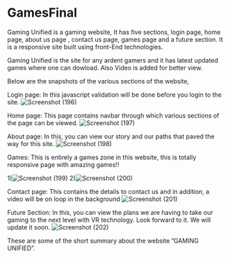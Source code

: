 # GamesFinal
Gaming Unified is a gaming website, It has five sections, login page, home page, about us page , contact us page, games page and a future section. It is a responsive site built using front-End technologies. 

Gaming Unified is the site for any ardent gamers and it has latest updated games where one can dowload. Also Video is added for better view.

Below are the snapshots of the various sections of the website,

Login page: In this javascript validation will be done before you login to the site.
![Screenshot (196)](https://user-images.githubusercontent.com/46669839/128348338-601f6c1c-d737-49f7-a07a-93f3824b2c99.png)

Home page: This page contains navbar through which various sections of the page can be viewed.
![Screenshot (197)](https://user-images.githubusercontent.com/46669839/128348390-94cf3d55-4d14-4ccb-914e-314a1e240fe6.png)


About page: In this, you can view our story and our paths that paved the way for this site.
![Screenshot (198)](https://user-images.githubusercontent.com/46669839/128348443-f1627a51-d202-4d15-a50d-3480d7a6e1df.png)

Games: This is entirely a games zone in this website, this is totally responsive page with amazing games!!

1)![Screenshot (199)](https://user-images.githubusercontent.com/46669839/128348488-211304dc-465c-431d-844f-22e658465df9.png)
2)![Screenshot (200)](https://user-images.githubusercontent.com/46669839/128348509-f31efb97-c81f-4349-84b6-74658507d136.png)


Contact page: This contains the details to contact us and in addition,  a video will be on loop in the background
![Screenshot (201)](https://user-images.githubusercontent.com/46669839/128348562-d47ac5a7-27e4-4bfb-ae8d-8ca6feeb2337.png)

Future Section: In this, you can view the plans we are having to take our gaming to the next level with VR technology. Look forward to it. We will update it soon.
![Screenshot (202)](https://user-images.githubusercontent.com/46669839/128348618-e453c1a6-b439-470c-8801-bda6a87869d0.png)


These are some of the short summary about the website ”GAMING UNIFIED”.








